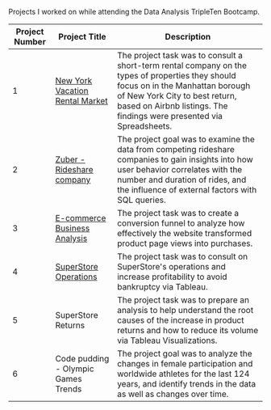 Projects I worked on while attending the Data Analysis TripleTen Bootcamp.

| Project Number | Project Title| Description | 
| -------- | ------------| ------------|
| 1 | <a href='https://github.com/LidiaRJ/Data_Projects_TripleTen/tree/main/Vacation%20Rental%20Market%20Analysis'><u>New York Vacation Rental Market</u></a>	| The project task was to consult a short-term rental company on the types of properties they should focus on in the Manhattan borough of New York City to best return, based on Airbnb listings. The findings were presented via Spreadsheets. |
| 2	| <a href='https://github.com/LidiaRJ/Data_Projects_TripleTen/tree/main/Zuber%20-%20Rideshare%20Company%20Analysis'><u>Zuber - Rideshare company</u></a>	| The project goal was to examine the data from competing rideshare companies to gain insights into how user behavior correlates with the number and duration of rides, and the influence of external factors with SQL queries. |
| 3 | <a href='https://github.com/LidiaRJ/Data_Projects_TripleTen/tree/main/E-commerce%20Business%20Analysis'><u>E-commerce Business Analysis</u></a> | The project task was to create a conversion funnel to analyze how effectively the website transformed product page views into purchases. |
| 4	| <a href='https://github.com/LidiaRJ/Data_Projects_TripleTen/tree/main/SuperStore%20Operations%20-%20Consulting'><u>SuperStore Operations</u></a>	| The project task was to consult on SuperStore's operations and increase profitability to avoid bankruptcy via Tableau. |
| 5	| SuperStore Returns	| The project task was to prepare an analysis to help understand the root causes of the increase in product returns and how to reduce its volume via Tableau Visualizations. |
| 6	| Code pudding - Olympic Games Trends	| The project goal was to analyze the changes in female participation and worldwide athletes for the last 124 years, and identify trends in the data as well as changes over time. |
